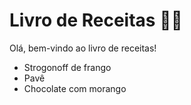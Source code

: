 # Livro de Receitas :man_cook:

Olá, bem-vindo ao livro de receitas!

- Strogonoff de frango
- Pavê
- Chocolate com morango
